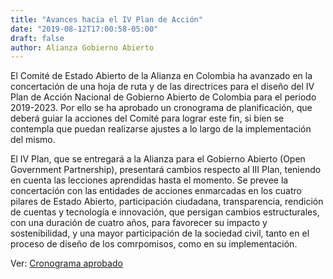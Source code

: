 ```yaml
---
title: "Avances hacia el IV Plan de Acción"
date: "2019-08-12T17:00:58-05:00"
draft: false
author: Alianza Gobierno Abierto
---
```


El Comité de Estado Abierto de la Alianza en Colombia ha avanzado en la concertación de una hoja de ruta y de las directrices para el diseño del IV Plan de Acción Nacional de Gobierno Abierto de Colombia para el periodo 2019-2023. Por ello se ha aprobado un cronograma de planificación, que deberá guiar la acciones del Comité para lograr este fin, si bien se contempla que puedan realizarse ajustes a lo largo de la implementación del mismo. 

El IV Plan, que se entregará a la Alianza para el Gobierno Abierto (Open Government Partnership), presentará cambios respecto al III Plan, teniendo en cuenta las lecciones aprendidas hasta el momento. Se prevee la concertación con las entidades de acciones enmarcadas en los cuatro pilares de Estado Abierto, participación ciudadana, transparencia, rendición de cuentas y tecnología e innovación, que persigan cambios estructurales, con una duración de cuatro años, para favorecer su impacto y sostenibilidad, y una mayor participación de la sociedad civil, tanto en el proceso de diseño de los comrpomisos, como en su implementación.

Ver: [Cronograma aprobado](https://drive.google.com/file/d/1bIXGd191Ky9RiWveEZ_OmCVTWetuH-v6/view)
